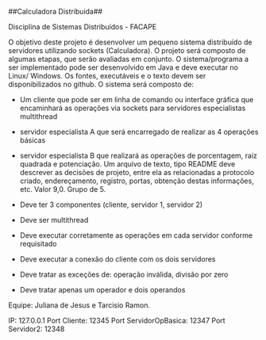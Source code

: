 ##Calculadora Distribuida##

Disciplina de Sistemas Distribuídos - FACAPE

O objetivo deste projeto é desenvolver um pequeno sistema distribuído de servidores utilizando sockets (Calculadora). 
O projeto será composto de algumas etapas, que serão avaliadas em conjunto. 
O sistema/programa a ser implementado pode ser desenvolvido em Java e deve executar no Linux/ Windows. 
Os fontes, executáveis e o texto devem ser disponibilizados no github. 
O sistema será composto de: 
- Um cliente que pode ser em linha de comando ou interface gráfica que encaminhará as operações via sockets para servidores especialistas multithread 
- servidor especialista A que será encarregado de realizar as 4 operações básicas 
- servidor especialista B que realizará as operações de porcentagem, raiz quadrada e potenciação. 
Um arquivo de texto, tipo README deve descrever as decisões de projeto, entre ela as relacionadas a protocolo criado, endereçamento, registro, portas, obtenção destas informações, etc. Valor 9,0. Grupo de 5.


- Deve ter 3 componentes (cliente, servidor 1, servidor 2)
- Deve ser multithread
- Deve executar corretamente as operações em cada servidor conforme requisitado
- Deve executar a conexão do cliente com os dois servidores
- Deve tratar as exceções de: operação inválida, divisão por zero
- Deve tratar apenas um operador e dois operandos

Equipe: Juliana de Jesus e Tarcisio Ramon.

IP: 127.0.0.1
Port Cliente: 12345
Port ServidorOpBasica: 12347
Port Servidor2: 12348
